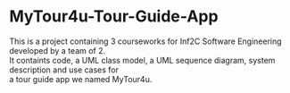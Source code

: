 # MyTour4u-Tour-Guide-App
This is a project containing 3 courseworks for Inf2C Software Engineering developed by a team of 2.  
It containts code, a UML class model, a UML sequence diagram, system description and use cases for  
a tour guide app we named MyTour4u.
